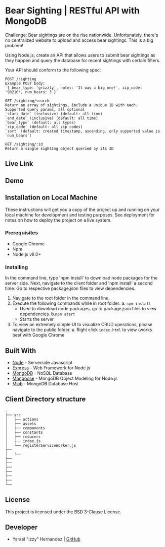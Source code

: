 # Bear Sighting | RESTful API with MongoDB
Challenge: Bear sightings are on the rise nationwide. Unfortunately, there's no centralized website to upload and access bear sightings. This is a big problem!

Using Node.js, create an API that allows users to submit bear sightings as they happen and query the database for recent sightings with certain filters.

Your API should conform to the following spec:
```
POST /sighting
Example POST body:
`{ bear_type: 'grizzly', notes: 'It was a big one!', zip_code: '90210', num_bears: 3 }`

GET /sighting/search
Return an array of sightings, include a unique ID with each.
Supported query params, all optional
`start_date` (inclusive) (default: all time)
`end_date` (inclusive) (default: all time)
`bear_type` (default: all types)
`zip_code` (default: all zip codes)
`sort` (default: created timestamp, ascending. only supported value is `num_bears`)

GET /sighting/:id
Return a single sighting object queried by its ID
```

## Live Link

## Demo
<!--  <img src="" width="85%" height="85%">  -->

## Installation on Local Machine
These instructions will get you a copy of the project up and running on your local machine for development and testing purposes. See deployment for notes on how to deploy the project on a live system.

### Prerequisites
* Google Chrome
* Npm 
* Node.js v8.0+

### Installing
In the command line, type 'npm install' to download node packages for the server side. Next, navigate to the client folder and 'npm install' a second time. Go to respective package.json files to view dependencies.

1. Navigate to the root folder in the command line. 
2. Execute the following commands while in root folder:
  a. ``` npm install ``` 
    * Used to download node packages, go to package.json files to view dependencies.
  b.``` npm start ```
    * Starts the server
3. To view an extremely simple UI to visualize CRUD operations, please navigate to the public folder.
  a. Right click ```index.html``` to view (works best with Google Chrome

## Built With
* [Node](https://nodejs.org/en/) - Serverside Javascript
* [Express](https://expressjs.com/) - Web Framework for Node.js
* [MongoDB](https://www.mongodb.com/) - NoSQL Database
* [Mongoose](http://mongoosejs.com/) - MongoDB Object Modeling for Node.js
* [Mlab](https://mlab.com/) - MongoDB Database Host

## Client Directory structure
```none
.
├── src			 
│   ├── actions
│   ├── assets
│   ├── components
│   ├── constants
│   ├── reducers
│   ├── index.js
│   └── registerServiceWorker.js
├── 
│   └── 
├──                 
├──  
├── 
├── 
├── 
├──          
└──               
```


## License
This project is licensed under the BSD 3-Clause License.

## Developer
- Ysrael "Izzy" Hernandez | [GitHub](https://github.com/ykeanu)
